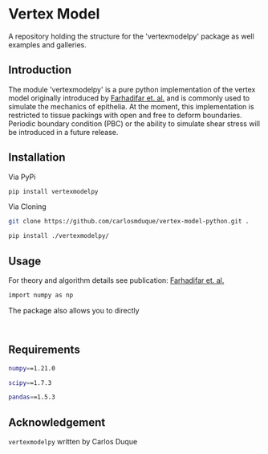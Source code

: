 # Vertex Model

<!--- ![](fig_vertex_model.png) -->

A repository holding the structure for the 'vertexmodelpy' package as well examples and galleries.

## Introduction

The module 'vertexmodelpy' is a pure python implementation of the vertex model originally introduced by [Farhadifar et. al.](https://www.sciencedirect.com/science/article/pii/S0960982207023342) and is commonly used to simulate the mechanics of epithelia. At the moment, this implementation is restricted to tissue packings with open and free to deform boundaries. Periodic boundary condition (PBC) or the ability to simulate shear stress will be introduced in a future release.

## Installation

Via PyPi

```sh
pip install vertexmodelpy
```

Via Cloning

```sh
git clone https://github.com/carlosmduque/vertex-model-python.git .

pip install ./vertexmodelpy/
```

## Usage

For theory and algorithm details see publication: [Farhadifar et. al.](https://www.sciencedirect.com/science/article/pii/S0960982207023342)

```sh
import numpy as np
```

The package also allows you to directly

```text


```

## Requirements

```sh
numpy==1.21.0

scipy==1.7.3

pandas==1.5.3
```

## Acknowledgement

`vertexmodelpy` written by Carlos Duque